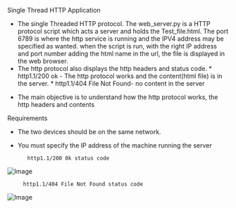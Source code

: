 Single Thread HTTP Application

- The single Threaded HTTP protocol. The web_server.py is a HTTP protocol script which acts a server and holds the Test_file.html. The port 6789 is where the http service is running and the 
  IPV4 address may be specified as wanted. when the script is run, with the right IP address and port number adding the html name in the url, the file is displayed in the web browser.
- The http protocol also displays the http headers and status code. * http1.1/200 ok - The http protocol works and the content(html file) is in the server.
                                                                   * http1.1/404 File Not Found- no content in the server
* The main objective is to understand how the http protocol works, the http headers and contents

Requirements
* The two devices should be on the same network.
* You must specify the IP address of the machine running the server

         http1.1/200 0k status code
![Image](https://github.com/user-attachments/assets/e28d08c4-090f-4ff6-84a7-ed904c1498b7)

       
         http1.1/404 File Not Found status code
![Image](https://github.com/user-attachments/assets/df774331-7cfc-4fda-a56b-d6487cf38f43)
